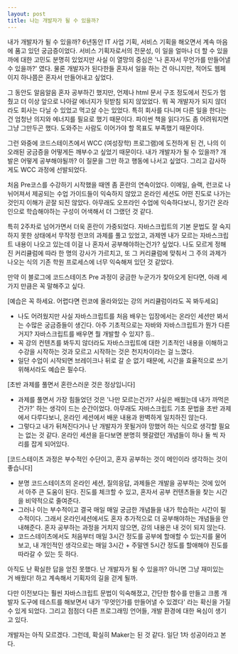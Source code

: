 ```yaml
---
layout: post
title: 나는 개발자가 될 수 있을까? 
---
```


내가 개발자가 될 수 있을까? 6년동안 IT 사업 기획, 서비스 기획을 해오면서 계속 마음에 품고 있던 궁금증이었다. 서비스 기획자로서의 전문성, 이 일을 얼마나 더 할 수 있을까에 대한 고민도 분명히 있었지만 사실 이 열망의 중심은 '나 혼자서 무언가를 만들어낼수 있을까?' 였다. 물론 개발자가 된다한들 혼자서 일을 하는 건 아니지만, 적어도 웹페이지 하나쯤은 혼자서 만들어내고 싶었다.

그 동안도 알음알음 혼자 공부하긴 했지만, 언제나 html 문서 구조 정도에서 진도가 멈췄고 더 이상 앞으로 나아갈 에너지가 뒷받침 되지 않았었다. 뭐 꼭 개발자가 되지 않더라도 회사는 다닐 수 있었고 먹고살 수는 있었다. 특히 회사를 다니며 다른 일을 한다는 건 엄청난 의지와 에너지를 필요로 했기 때문이다. 파이썬 책을 읽다가도 좀 어려워지면 그냥 그만두곤 했다. 도와주는 사람도 이어가야 할 목표도 부족했기 때문이다.

그런 와중에 코드스테이츠에서 WCC (여성장학) 프로그램)에 도전하게 된 건, 나의 이 오래된 궁금증을 어떻게든 깨부수고 싶었기 때문이다. 내가 개발자가 될 수 있을까? 개발은 어떻게 공부해야될까? 이 질문을 그만 하고 행동에 나서고 싶었다. 그리고 감사하게도 WCC 과정에 선발되었다.

처음 Pre코스를 수강하기 시작했을 때엔 좀 혼란의 연속이었다. 이메일, 슬랙, 런코로 나뉘어져서 제공되는 수업 가이드들이 익숙하지 않았고 온라인 세션도 어떤 진도로 나가는 것인지 이해가 곧잘 되진 않았다. 아무래도 오프라인 수업에 익숙하다보니, 장기간 온라인으로 학습해야하는 구성이 어색해서 더 그랬던 것 같다. 

특히 2주차로 넘어가면서 더욱 혼란이 가중되었다. 자바스크립트의 기본 문법도 잘 숙지하지 못한 상태에서 무작정 런코의 과제를 풀고 있었고, 과제엔 내가 모르는 자바스크립트 내용이 나오고 있는데 이걸 나 혼자서 공부해야하는건가? 싶었다. 나도 모르게 정해진 커리큘럼에 따라 한 명의 강사가 가르치고, 또 그 커리큘럼에 맞춰서 그 주의 과제가 나오는 식의 기존 학원 프로세스에 너무 익숙해져 있던 것 같았다. 

만약 이 블로그에 코드스테이츠 Pre 과정이 궁금한 누군가가 찾아오게 된다면, 아래 세 가지 만큼은 꼭 말해주고 싶다. 

[예습은 꼭 하세요. 어렵다면 런코에 올라와있는 강의 커리큘럼이라도 꼭 봐두세요]
 
- 나도 어려웠지만 사실 자바스크립트를 처음 배우는 입장에서는 온라인 세션만 봐서는 수많은 궁금증들이 생긴다. 아주 기초적으로는 자바와 자바스크립트가 뭔가 다른거지? 자바스크립트를 배우면 뭘 개발할 수 있지? 등..
- 꼭 강의 컨텐츠를 봐두지 않더라도 자바스크립트에 대한 기초적인 내용을 이해하고 수강을 시작하는 것과 모르고 시작하는 것은 천지차이라는 걸 느꼈다.
- 일단 수업이 시작되면 브레이크나 뒤로 갈 순 없기 때문에, 시간을 효율적으로 쓰기 위해서라도 예습은 필수다.

[초반 과제를 풀면서 혼란스러운 것은 정상입니다]

- 과제를 풀면서 가장 힘들었던 것은 '나만 모르는건가? 사실은 배웠는데 내가 까먹은건가?' 하는 생각이 드는 순간이었다. 아무래도 자바스크립트 기초 문법을 초반 과제에서 다루다보니, 온라인 세션에서 배운 내용과 완벽하게 일치하진 않는다.
- 그렇다고 내가 뒤쳐진다거나 난 개발자가 못될거야 망했어 하는 식으로 생각할 필요는 없는 것 같다. 온라인 세션을 듣다보면 분명히 헷갈렸던 개념들이 하나 둘 씩 자리를 잡게 되어있다.

[코드스테이츠 과정은 부수적인 수단이고, 혼자 공부하는 것이 메인이라 생각하는 것이 좋습니다]

- 분명 코드스테이츠의 온라인 세션, 질의응답, 과제들은 개발을 공부하는 것에 있어서 아주 큰 도움이 된다. 진도를 체크할 수 있고, 혼자서 공부 컨텐츠들을 찾는 시간을 비약적으로 줄여준다.
- 그러나 이는 부수적이고 결국 매일 매일 궁금한 개념들을 내가 학습하는 시간이 필수적이다. 그래서 온라인세션에서도 혼자 추가적으로 더 공부해야하는 개념들을 안내해준다. 혼자 공부하는 과정을 거치지 않으면, 강의 내용은 내 것이 되지 않는다.
- 코드스테이츠에서도 처음부터 매일 3시간 정도를 공부에 할애할 수 있는지를 물어보고, 내 개인적인 생각으로는 매일 3시간 + 주말엔 5시간 정도를 할애해야 진도를 따라갈 수 있는 듯 하다.

 아직도 난 확실한 답을 얻진 못했다. 난 개발자가 될 수 있을까? 아니면 그냥 재미있는 거 배웠다! 하고 계속해서 기획자의 길을 걷게 될까. 
 
 다만 이전보다는 훨씬 자바스크립트 문법이 익숙해졌고, 간단한 함수를 만들고 크롬 개발자 도구에 테스트를 해보면서 내가 '무엇인가를 만들어낼 수 있겠다' 라는 확신을 가질 수 있게 되었다. 그리고 점점더 다른 프로그래밍 언어들, 개발 환경에 대한 욕심이 생기고 있다.
 
 개발자는 아직 모르겠다. 그런데, 확실히 Maker는 된 것 같다. 일단 1차 성공이라고 본다.
